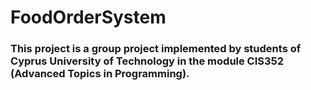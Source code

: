 # FoodOrderSystem
### This project is a group project implemented by students of Cyprus University of Technology in the module CIS352 (Advanced Topics in Programming). 
